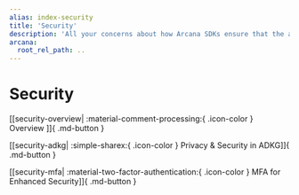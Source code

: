```yaml
---
alias: index-security
title: 'Security'
description: 'All your concerns about how Arcana SDKs ensure that the app user accounts are secured, access is recoverable and their cryptographic keys are completely owned, private and securely generated, distributed will be addressed here.'
arcana:
  root_rel_path: ..
---
```


# Security

[[security-overview| :material-comment-processing:{ .icon-color } Overview ]]{ .md-button }

[[security-adkg| :simple-sharex:{ .icon-color } Privacy & Security in ADKG]]{ .md-button }

[[security-mfa| :material-two-factor-authentication:{ .icon-color } MFA for Enhanced Security]]{ .md-button }
